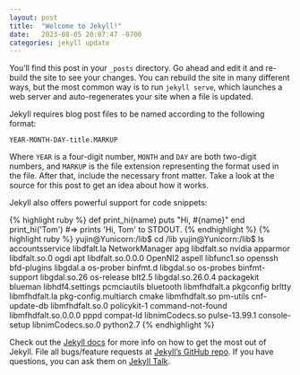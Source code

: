 ```yaml
---
layout: post
title:  "Welcome to Jekyll!"
date:   2023-08-05 20:07:47 -0700
categories: jekyll update
---
```

You’ll find this post in your `_posts` directory. Go ahead and edit it and re-build the site to see your changes. You can rebuild the site in many different ways, but the most common way is to run `jekyll serve`, which launches a web server and auto-regenerates your site when a file is updated.

Jekyll requires blog post files to be named according to the following format:

`YEAR-MONTH-DAY-title.MARKUP`

Where `YEAR` is a four-digit number, `MONTH` and `DAY` are both two-digit numbers, and `MARKUP` is the file extension representing the format used in the file. After that, include the necessary front matter. Take a look at the source for this post to get an idea about how it works.

Jekyll also offers powerful support for code snippets:

{% highlight ruby %}
def print_hi(name)
  puts "Hi, #{name}"
end
print_hi('Tom')
#=> prints 'Hi, Tom' to STDOUT.
{% endhighlight %}
{% highlight ruby %}
yujin@Yunicorn:/lib$ cd /lib
yujin@Yunicorn:/lib$ ls
accountsservice                       libdfalt.la                    NetworkManager
apg                                   libdfalt.so                    nvidia
apparmor                              libdfalt.so.0                  ogdi
apt                                   libdfalt.so.0.0.0              OpenNI2
aspell                                libfunc1.so                    openssh
bfd-plugins                           libgdal.a                      os-prober
binfmt.d                              libgdal.so                     os-probes
binfmt-support                        libgdal.so.26                  os-release
blt2.5                                libgdal.so.26.0.4              packagekit
blueman                               libhdf4.settings               pcmciautils
bluetooth                             libmfhdfalt.a                  pkgconfig
brltty                                libmfhdfalt.la                 pkg-config.multiarch
cmake                                 libmfhdfalt.so                 pm-utils
cnf-update-db                         libmfhdfalt.so.0               policykit-1
command-not-found                     libmfhdfalt.so.0.0.0           pppd
compat-ld                             libnimCodecs.so                pulse-13.99.1
console-setup                         libnimCodecs.so.0              python2.7
{% endhighlight %}


Check out the [Jekyll docs][jekyll-docs] for more info on how to get the most out of Jekyll. File all bugs/feature requests at [Jekyll’s GitHub repo][jekyll-gh]. If you have questions, you can ask them on [Jekyll Talk][jekyll-talk].

[jekyll-docs]: https://jekyllrb.com/docs/home
[jekyll-gh]:   https://github.com/jekyll/jekyll
[jekyll-talk]: https://talk.jekyllrb.com/
